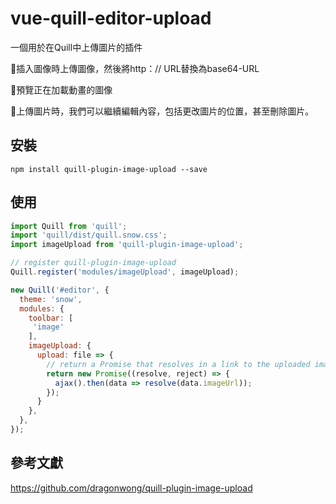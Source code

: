 # vue-quill-editor-upload

一個用於在Quill中上傳圖片的插件

🌟插入圖像時上傳圖像，然後將http：// URL替換為base64-URL

🌟預覽正在加載動畫的圖像

🌟上傳圖片時，我們可以繼續編輯內容，包括更改圖片的位置，甚至刪除圖片。

## 安裝
```
npm install quill-plugin-image-upload --save
```
## 使用
```js
import Quill from 'quill';
import 'quill/dist/quill.snow.css';
import imageUpload from 'quill-plugin-image-upload';

// register quill-plugin-image-upload
Quill.register('modules/imageUpload', imageUpload);

new Quill('#editor', {
  theme: 'snow',
  modules: {
    toolbar: [
     'image'
    ],
    imageUpload: {
      upload: file => {
        // return a Promise that resolves in a link to the uploaded image
        return new Promise((resolve, reject) => {
          ajax().then(data => resolve(data.imageUrl));
        });
      }
    },
  },
});
```

## 參考文獻
https://github.com/dragonwong/quill-plugin-image-upload